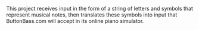 This project receives input in the form of a string of letters and symbols that represent musical notes, then translates these symbols into input that ButtonBass.com will accept in its online piano simulator.

